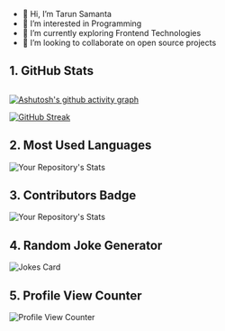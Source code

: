 - 👋 Hi, I’m Tarun Samanta
- 👀 I’m interested in Programming
- 🌱 I’m currently exploring Frontend Technologies
- 💞️ I’m looking to collaborate on open source projects


<!---
tarunsamanta2k20/tarunsamanta2k20 is a ✨ special ✨ repository because its `README.md` (this file) appears on your GitHub profile.
You can click the Preview link to take a look at your changes.
--->


## 1. GitHub Stats

##
[![Ashutosh's github activity graph](https://github-readme-activity-graph.vercel.app/graph?username=tarunsamanta2k20&custom_title=This%20is%20a%20contribution%20a%graph&hide_border=true)](https://github.com/tarunsamanta2k20/github-readme-activity-graph)

[![GitHub Streak](https://streak-stats.demolab.com/?user=tarunsamanta2k20)](https://git.io/streak-stats)

## 2. Most Used Languages

![Your Repository's Stats](https://github-readme-stats.vercel.app/api/top-langs/?username=tarunsamanta2k20&theme=blue-green)

## 3. Contributors Badge

![Your Repository's Stats](https://contrib.rocks/image?repo=Tanu-N-Prabhu/Python)

## 4. Random Joke Generator

![Jokes Card](https://readme-jokes.vercel.app/api)

## 5. Profile View Counter

![Profile View Counter](https://komarev.com/ghpvc/?username=tarunsamanta2k20)



